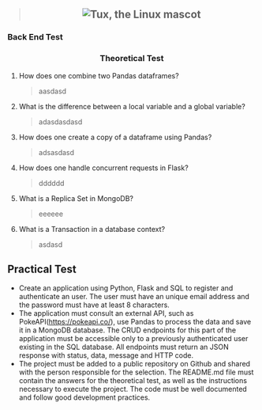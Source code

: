 > ## <center>![Tux, the Linux mascot](https://1nfluencersmarketing.com/wp-content/uploads/2020/01/1n-logo-black-uai-258x31.png)</center>
### Back End Test
### <center>Theoretical Test</center>
1. How does one combine two Pandas dataframes?
    > aasdasd
2. What is the difference between a local variable and a global variable?
   > adasdasdasd
3. How does one create a copy of a dataframe using Pandas?
    > adsasdasd
4. How does one handle concurrent requests in Flask?
    > dddddd
5. What is a Replica Set in MongoDB?
    > eeeeee
6. What is a Transaction in a database context?
    > asdasd

## Practical Test
* Create an application using Python, Flask and SQL to register and authenticate an user.
The user must have an unique email address and the password must have at least 8
characters.
* The application must consult an external API, such as PokeAPI(https://pokeapi.co/), use
Pandas to process the data and save it in a MongoDB database. The CRUD endpoints
for this part of the application must be accessible only to a previously authenticated user
existing in the SQL database. All endpoints must return an JSON response with status,
data, message and HTTP code.
* The project must be added to a public repository on Github and shared with the person
responsible for the selection. The README.md file must contain the answers for the
theoretical test, as well as the instructions necessary to execute the project.
The code must be well documented and follow good development practices.